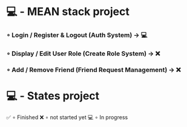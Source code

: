 # 💻 - MEAN stack project

### ∘ Login / Register & Logout (Auth System) -> 💻
### ∘ Display / Edit User Role (Create Role System) -> ❌
### ∘ Add / Remove Friend (Friend Request Management) -> ❌

# 💻 - States project

✅ ∘ Finished
❌ ∘ not started yet
💻 ∘ In progress